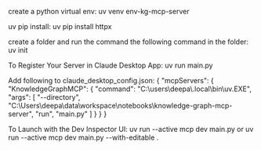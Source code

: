 
create a python virtual env:
    uv venv env-kg-mcp-server
   
uv pip install:
    uv pip install httpx

create a folder and run the command the following command in the folder:
    uv init

To Register Your Server in Claude Desktop App:
    uv run main.py

Add following to claude_desktop_config.json:
{
    "mcpServers": {
        "KnowledgeGraphMCP": {
        "command": "C:\\users\\deepa\\.local\\bin\\uv.EXE",
        "args": [
            "--directory",
            "C:\\Users\\deepa\\data\\workspace\\notebooks\\knowledge-graph-mcp-server",
            "run",
            "main.py"
        ]
        }
    }
    }

To Launch with the Dev Inspector UI:
    uv run --active mcp dev main.py
                or
    uv run --active mcp dev main.py --with-editable .